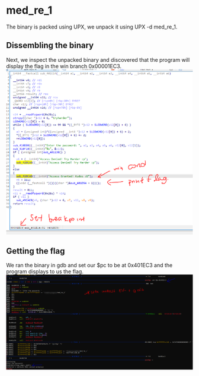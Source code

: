 # med_re_1
The binary is packed using UPX, we unpack it using UPX -d med_re_1.

## Dissembling the binary
Next, we inspect the unpacked binary and discovered that the program will display the flag in the win branch 0x00001EC3.
![code](code_med_re1.PNG)

## Getting the flag
We ran the binary in gdb and set our $pc to be at 0x401EC3 and the program displays to us the flag.
![gdb](med_re_1_gdb.png)